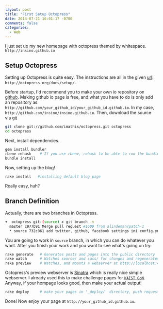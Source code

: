 ```yaml
---
layout: post
title: "First Setup Octopress"
date: 2014-07-21 16:01:17 -0700
comments: false
categories:
  - Web
---
```

I just set up my new homepage with octopress themed by whitespace.
`http://insino.github.io`

## <a id="setup"></a>Setup Octopress

Setting up Octopress is quite easy. The instructions are all in the given [url](http://octopress.org/docs/setup): `http://octopress.org/docs/setup/`.

Before startup, I'd recommend you to make your own io repository on [github](https://github.com). Making github io page is free, and what you have to do is only add an repository as
`http://github.com/your_github_id/your_github_id.github.io`. In my case, `http://github.com/insino/insino.github.io`. Then, download the source via [git](https://github.com/imathis/octopress)
``` sh
git clone git://github.com/imathis/octopress.git octopress
cd octopress
```

Next, install dependencies.
``` sh
gem install bundler
rbenv rehash    # If you use rbenv, rehash to be able to run the bundle command
bundle install
```

Now, setting up the blog!
``` sh
rake install   #installing default blog page
```

Really easy, huh?

## <a id="branch"></a>Branch Definition

Actually, there are two branches in Octopress.
``` sh
➜  octopress git:(source) ✗ git branch -v
  master c977b91 Merge pull request #1609 from alindeman/patch-1
  * source 732c061 add twitter, github, facebook settings ini config.yml
```

You are going to work in `source` branch, in which you can do whatever you want. After you finish your work and you want to see what's going on try:
``` sh
rake generate   # Generates posts and pages into the public directory
rake watch      # Watches source/ and sass/ for changes and regenerates
rake preview    # Watches, and mounts a webserver at http://localhost:4000
```

Octopress's preview webserver is [Sinatra](http://www.sinatrarb.com/) which is really nice simple webserver. I already used this to make challenge pages for [`KAIST GoN`](http://gon.kaist.ac.kr).
Anyway, if your hompage looks good, then make your actual output!
``` sh
rake deploy     # make your pages in '_deploy/' directory, push request on your master's branch
```

Done! Now enjoy your page at `http://your_github_id.github.io`.





